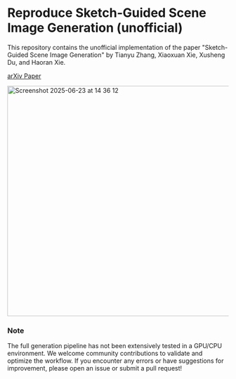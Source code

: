 # Reproduce Sketch-Guided Scene Image Generation (unofficial)

This repository contains the unofficial implementation of the paper "Sketch-Guided Scene Image Generation" by Tianyu Zhang, Xiaoxuan Xie, Xusheng Du, and Haoran Xie.

[arXiv Paper](https://arxiv.org/abs/2407.06469)

<img width="524" alt="Screenshot 2025-06-23 at 14 36 12" src="https://github.com/user-attachments/assets/17e27a7a-51a8-46fc-81ab-914b3b85640b" />

### Note
The full generation pipeline has not been extensively tested in a GPU/CPU environment. We welcome community contributions to validate and optimize the workflow. If you encounter any errors or have suggestions for improvement, please open an issue or submit a pull request!
